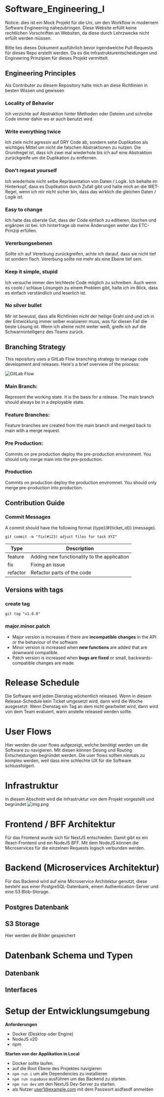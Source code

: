 # Software_Engineering_I
Notice: dies ist ein Mock Projekt für die Uni, um den Workflow in modernem Software Engineering nahezubringen. Diese Website erfüllt keine rechtlichen Vorschriften an Websiten, da diese durch Lehrzwecke nicht erfüllt werden müssen.

Bitte lies dieses Dokument ausführlich bevor irgendwelche Pull-Requests für dieses Repo erstellt werden. Da es die Infrastrukturentscheidungen und Engineering Prinzipien für dieses Projekt vermittelt.

## Engineering Principles
Als Contributer zu diesem Repository halte mich an diese Richtlinien in besten Wissen und gewissen

### Locality of Behavior
Ich verzichte auf Abstraktion hinter Methoden oder Dateien und schreibe Code immer dahin wo er auch benutzt wird.
### Write everything twice
Ich ziele nicht agressiv auf DRY Code ab, sondern sehe Duplikation als wichtiges Mittel um nicht die falschen Abstraktionen zu nutzen. Die Grundregel ist, dass ich zwei mal wiederhole bis ich auf eine Abstraktion zurückgreife um die Duplikation zu entfernen.
### Don't repeat yourself
Ich wiederhole nicht selbe Repräsentation von Daten / Logik. Ich behalte im Hinterkopf, dass es Duplikation durch Zufall gibt und halte mich an die WET-Regel, wenn ich mir nicht sicher bin, dass das wirklich die gleichen Daten / Logik ist.
### Easy to change
Ich halte das oberste Gut, dass der Code einfach zu editieren, löschen und ergänzen ist bei. Ich hinterfrage ob meine Änderungen weiter das ETC-Prinzip erfüllen.
### Vererbungsebenen
Sollte ich auf Vererbung zurückgreifen, achte ich darauf, dass sie nicht tief ist sondern flach. Vererbung sollte nie mehr als eine Ebene tief sein.
### Keep it simple, stupid
Ich versuche immer den leichteste Code möglich zu schreiben. Auch wenn es coole / schlaue Lösungen zu einem Problem gibt, halte ich im Blick, dass es einfach verständlich und leserlich ist.
### No silver bullet
Mir ist bewusst, dass alle Richtlinien nicht der heilige Grahl sind und ich in der Entwicklung immer selber evaluieren muss, was für diesen Fall die beste Lösung ist. Wenn ich alleine nicht weiter weiß, greife ich auf die Schwarmintelligenz des Teams zurück.

## Branching Strategy

This repository uses a GitLab Flow branching strategy to manage code development and releases. Here's a brief overview of the process:

![GitLab Flow](GitLabFlow.webp)
### Main Branch:
Represent the working state. It is the basis for a release. The main branch should always be in a deployable state.

### Feature Branches:
Feature branches are created from the main branch and merged back to main with a merge request.

### Pre Production:
Commits on pre production deploy the pre-production environment. You should only merge main into the pre-production.

### Production
Commits on production deploy the production enviromnet. You should only merge pre-production into production.

## Contribution Guide

### Commit Messages
A commit should have the following format {type}(#{ticket_id}) {message}.

    git commit -m "fix(#123) adjust files for task XYZ"

|Type|Description|
|------|-------------|
|feature|Adding new functionality to the application| 
|fix|Fixing an issue| 
|refactor|Refactor parts of the code|  


## Versions with tags 

### create tag
    git tag "v1.0.0"

### major.minor.patch 
- Major version is increases if there are **incompatible changes** in the API or the behaviour of the software
- Minor version is increased when **new functions** are added that are downward compatible.
- Patch version is increased when **bugs are fixed** or small, backwards-compatible changes are made.

# Release Schedule
Die Software wird jeden Dienstag wöchentlich released. Wenn in diesem Release-Schedule kein Ticket umgesetzt wird, dann
wird die Woche ausgesetzt. Wenn Dienstag ein Tag an dem nicht gearbeitet wird, dann wird von dem Team evaluiert, wann anstelle
released werden sollte.

# User Flows
Hier werden die user flows aufgezeigt, welche benötigt werden um die Software zu navigieren. MIt diesen können Desing und Routing Entscheidungen begründet werden. Die user flows sollten niemals zu komplex werden, weil dass eine schlechte UX für die Software schlussfolgert.

# Infrastruktur
In diesem Abschnitt wird die Infrastruktur von dem Projekt vorgestellt und begründet
![img.png](img.png)

# Frontend / BFF Architektur
Für das Frontend wurde sich für NextJS entschieden. Damit gibt es ein React-Frontend und ein NodeJS BFF. Mit dem NodeJS können die Microservices für die einzelnen Requests logisch verbunden werden.

# Backend (Microservices Architektur)
Für das Backend wird auf eine Microservice Architektur genutzt, diese besteht aus einer PostgreSQL-Datenbank, einem
Authentication-Server und eine S3 Blob-Storage. 

## Postgres Datenbank


## S3 Storage
Hier werden die Bilder gespeichert

# Datenbank Schema und Typen

## Datenbank

## Interfaces

# Setup der Entwicklungsumgebung
**Anforderungen**
- Docker (Desktop oder Engine)
- NodeJS v20
- npm

**Starten von der Applikation in Local**
- Docker sollte laufen.
- auf die Root Ebene des Projektes navigieren
- ```npm run i``` um alle Dependencies zu installieren
- ```npm run supabase``` ausführen um das Backend zu starten.
- ```npm run dev``` um den NextJS Dev-Server zu starten.
- als Nutzer user1@example.com mit dem Passwort asdfasdf anmelden
